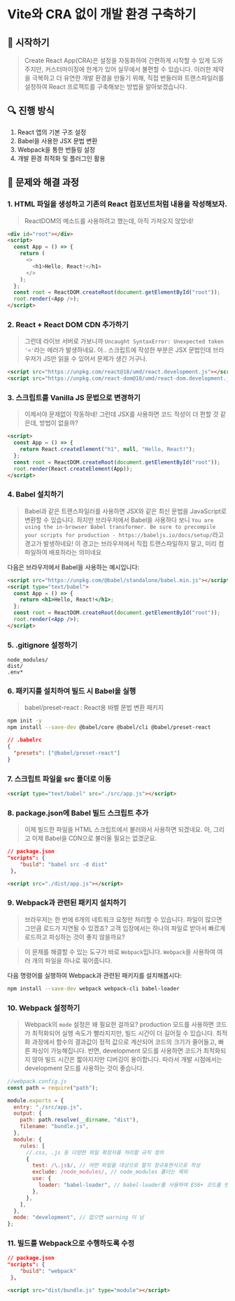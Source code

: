 # Vite와 CRA 없이 개발 환경 구축하기

## 🎯 시작하기

> Create React App(CRA)은 설정을 자동화하여 간편하게 시작할 수 있게 도와주지만, 커스터마이징에 한계가 있어 실무에서 불편할 수 있습니다. 이러한 제약을 극복하고 더 유연한 개발 환경을 만들기 위해, 직접 번들러와 트랜스파일러를 설정하여 React 프로젝트를 구축해보는 방법을 알아보겠습니다.

## 🔍 진행 방식

1. React 앱의 기본 구조 설정
2. Babel을 사용한 JSX 문법 변환
3. Webpack을 통한 번들링 설정
4. 개발 환경 최적화 및 플러그인 활용

## 🚀 문제와 해결 과정

### 1. HTML 파일을 생성하고 기존의 React 컴포넌트처럼 내용을 작성해보자.

> ReactDOM의 메소드를 사용하려고 했는데, 아직 가져오지 않았네!

```html
<div id="root"></div>
<script>
  const App = () => {
    return (
      <>
        <h1>Hello, React!</h1>
      </>
    );
  };
  const root = ReactDOM.createRoot(document.getElementById("root"));
  root.render(<App />);
</script>
```

### 2. React + React DOM CDN 추가하기

> 그런데 라이브 서버로 가보니까 `Uncaught SyntaxError: Unexpected token '<'`라는 에러가 발생하네요. 아.. 스크립트에 작성한 부분은 JSX 문법인데 브라우저가 JS만 읽을 수 있어서 문제가 생긴 거구나.

```html
<script src="https://unpkg.com/react@18/umd/react.development.js"></script>
<script src="https://unpkg.com/react-dom@18/umd/react-dom.development.js"></script>
```

### 3. 스크립트를 Vanilla JS 문법으로 변경하기

> 이제서야 문제없이 작동하네! 그런데 JSX를 사용하면 코드 작성이 더 편할 것 같은데, 방법이 없을까?

```html
<script>
  const App = () => {
    return React.createElement("h1", null, "Hello, React!");
  };
  const root = ReactDOM.createRoot(document.getElementById("root"));
  root.render(React.createElement(App));
</script>
```

### 4. Babel 설치하기

> Babel과 같은 트랜스파일러를 사용하면 JSX와 같은 최신 문법을 JavaScript로 변환할 수 있습니다. 하지만 브라우저에서 Babel을 사용하다 보니 `You are using the in-browser Babel transformer. Be sure to precompile your scripts for production - https://babeljs.io/docs/setup/`라고 경고가 발생하네요! 이 경고는 브라우저에서 직접 트랜스파일하지 말고, 미리 컴파일하여 배포하라는 의미네요

다음은 브라우저에서 Babel을 사용하는 예시입니다:

```html
<script src="https://unpkg.com/@babel/standalone/babel.min.js"></script>
<script type="text/babel">
  const App = () => {
    return <h1>Hello, React!</h1>;
  };
  const root = ReactDOM.createRoot(document.getElementById("root"));
  root.render(<App />);
</script>
```

### 5. .gitignore 설정하기

```
node_modules/
dist/
.env*
```

### 6. 패키지를 설치하여 빌드 시 Babel을 실행

> babel/preset-react : React용 바벨 문법 변환 패키지

```bash
npm init -y
npm install --save-dev @babel/core @babel/cli @babel/preset-react
```

```json
// .babelrc
{
  "presets": ["@babel/preset-react"]
}
```

### 7. 스크립트 파일을 src 폴더로 이동

```html
<script type="text/babel" src="./src/app.js"></script>
```

### 8. package.json에 Babel 빌드 스크립트 추가

> 이제 빌드한 파일을 HTML 스크립트에서 불러와서 사용하면 되겠네요. 아, 그리고 이제 Babel을 CDN으로 불러올 필요는 없겠군요.

```json
// package.json
"scripts": {
    "build": "babel src -d dist"
 },
```

```html
<script src="./dist/app.js"></script>
```

### 9. Webpack과 관련된 패키지 설치하기

> 브라우저는 한 번에 6개의 네트워크 요청만 처리할 수 있습니다. 파일이 많으면 그만큼 로드가 지연될 수 있겠죠? 고객 입장에서는 하나의 파일로 받아서 빠르게 로드하고 파싱하는 것이 좋지 않을까요?

> 이 문제를 해결할 수 있는 도구가 바로 `Webpack`입니다. `Webpack`을 사용하여 여러 개의 파일을 하나로 묶어줍니다.

다음 명령어를 실행하여 Webpack과 관련된 패키지를 설치해봅시다:

```bash
npm install --save-dev webpack webpack-cli babel-loader
```

### 10. Webpack 설정하기

> Webpack의 `mode` 설정은 왜 필요한 걸까요?
> production 모드를 사용하면 코드가 최적화되어 실행 속도가 빨라지지만, 빌드 시간이 더 길어질 수 있습니다. 최적화 과정에서 함수의 결과값이 정적 값으로 계산되어 코드의 크기가 줄어들고, 빠른 파싱이 가능해집니다. 반면, development 모드를 사용하면 코드가 최적화되지 않아 빌드 시간은 짧아지지만 디버깅이 용이합니다. 따라서 개발 시점에서는 development 모드를 사용하는 것이 좋습니다.

```js
//webpack.config.js
const path = require("path");

module.exports = {
  entry: "./src/app.js",
  output: {
    path: path.resolve(__dirname, "dist"),
    filename: "bundle.js",
  },
  module: {
    rules: [
      //.css, .js 등 다양한 파일 확장자를 처리할 규칙 정의
      {
        test: /\.js$/, // 어떤 파일을 대상으로 할지 정규표현식으로 작성
        exclude: /node_modules/, // node_modules 폴더는 제외
        use: {
          loader: "babel-loader", // babel-loader를 사용하여 ES6+ 코드를 변환
        },
      },
    ],
  },
  mode: "development", // 없으면 warning 이 남
};
```

### 11. 빌드를 Webpack으로 수행하도록 수정

```json
// package.json
"scripts": {
    "build": "webpack"
 },
```

```html
<script src="dist/bundle.js" type="module"></script>
```
